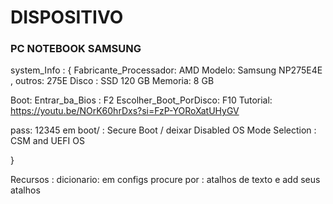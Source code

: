 # DISPOSITIVO
### PC NOTEBOOK SAMSUNG <ex-taina>

system_Info : {
  Fabricante_Processador: AMD
  Modelo: Samsung NP275E4E , outros: 275E
  Disco : SSD 120 GB
  Memoria: 8 GB

  Boot: Entrar_ba_Bios : F2
  Escolher_Boot_PorDisco: F10
  Tutorial: https://youtu.be/NOrK60hrDxs?si=FzP-YORoXatUHyGV

  pass: 12345
  em boot/ : Secure Boot / deixar Disabled
  OS Mode Selection : CSM and UEFI OS

}

Recursos :
dicionario: em configs procure por : atalhos de texto e add seus atalhos